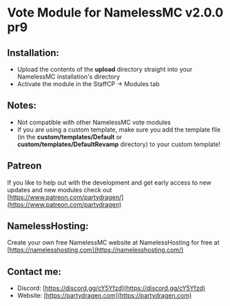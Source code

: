 # Vote Module for NamelessMC v2.0.0 pr9

## Installation:
- Upload the contents of the **upload** directory straight into your NamelessMC installation's directory
- Activate the module in the StaffCP -> Modules tab

## Notes:
- Not compatible with other NamelessMC vote modules
- If you are using a custom template, make sure you add the template file (in the **custom/templates/Default** or **custom/templates/DefaultRevamp** directory) to your custom template!

## Patreon
If you like to help out with the development and get early access to new updates and new modules check out [https://www.patreon.com/partydragen/](https://www.patreon.com/partydragen)

## NamelessHosting:
Create your own free NamelessMC website at NamelessHosting for free at [https://namelesshosting.com](https://namelesshosting.com/)

## Contact me:
- Discord: [https://discord.gg/cY5Yfzd](https://discord.gg/cY5Yfzd)
- Website: [https://partydragen.com](https://partydragen.com)
